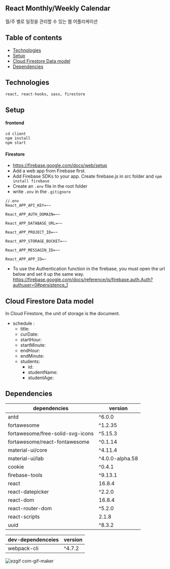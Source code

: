 ## React Monthly/Weekly Calendar
 월/주 별로 일정을 관리할 수 있는 웹 어플리케이션

## Table of contents
* [Technologies](#technologies)
* [Setup](#setup)
* [Cloud Firestore Data model](#cloud-firestore-data-model)
* [Dependencies](#dependencies)

## Technologies
```
react, react-hooks, sass, firestore
```

## Setup
#### frontend
```
cd client
npm install
npm start
```
#### Firestore 
* https://firebase.google.com/docs/web/setup
* Add a web app from Firebase first.
* Add Firebase SDKs to your app.
Create firebase.js in src folder and `npm install firebase`
* Create an `.env` file in the root folder
* write `.env` in the `.gitignore`

```
//.env
React_APP_API_KEY=~~

React_APP_AUTH_DOMAIN=~~

React_APP_DATABASE_URL=~~

React_APP_PROJECT_ID=~~

React_APP_STORAGE_BUCKET=~~

React_APP_MESSAGIN_ID=~~

React_APP_APP_ID=~
```
* To use the Authentication function in the firebase, you must open the url below and set it up the same way.
https://firebase.google.com/docs/reference/js/firebase.auth.Auth?authuser=0#persistence_1

## Cloud Firestore Data model
In Cloud Firestore, the unit of storage is the document.

- schedule :
    - title:
    - curDate:
    - startHour:
    - startMinute:
    - endHour:
    - endMinute:
    - students:
        - id:
        - studentName:
        - studentAge: 

## Dependencies
dependencies|version
---|---
antd | ^6.0.0
fortawesome| ^1.2.35
fortawesome/free-solid-svg-icons|^5.15.3
fortawesome/react-fontawesome|^0.1.14
material-ui/core|^4.11.4
material-ui/lab|^4.0.0-alpha.58
cookie|^0.4.1
firebase-tools|^9.13.1
react|16.8.4
react-datepicker|^2.2.0
react-dom|16.8.4
react-router-dom|^5.2.0
react-scripts|2.1.8
uuid|^8.3.2

dev-dependenceies|version
---|---
webpack-cli|^4.7.2

![ezgif com-gif-maker](https://user-images.githubusercontent.com/33392925/130058089-d723c236-7b08-40c8-93f0-4e332b73a5fe.gif)


